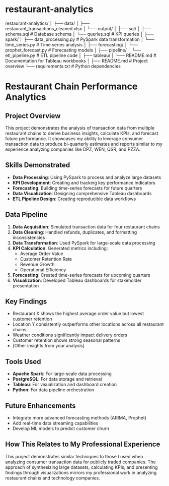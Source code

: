 # restaurant-analytics

restaurant-analytics/
│
├── data/
│   ├── restaurant_transactions_cleaned.xlsx
│   └── output/
│
├── sql/
│   ├── schema.sql          # Database schema
│   └── queries.sql         # KPI queries
│
├── spark/
│   ├── data_processing.py  # PySpark data transformation
│   └── time_series.py      # Time series analysis
│
├── forecasting/
│   └── prophet_forecast.py # Forecasting models
│
├── pipeline/
│   └── etl_pipeline.py     # ETL pipeline code
│
├── tableau/
│   └── README.md           # Documentation for Tableau workbooks
│
├── README.md               # Project overview
└── requirements.txt        # Python dependencies

# Restaurant Chain Performance Analytics

## Project Overview
This project demonstrates the analysis of transaction data from multiple restaurant chains to derive business insights, calculate KPIs, and forecast future performance. It showcases my ability to leverage consumer transaction data to produce bi-quarterly estimates and reports similar to my experience analyzing companies like DPZ, WEN, QSR, and PZZA.

## Skills Demonstrated
- **Data Processing**: Using PySpark to process and analyze large datasets
- **KPI Development**: Creating and tracking key performance indicators
- **Forecasting**: Building time-series forecasts for future quarters
- **Data Visualization**: Designing comprehensive Tableau dashboards
- **ETL Pipeline Design**: Creating reproducible data workflows

## Data Pipeline
1. **Data Acquisition**: Simulated transaction data for four restaurant chains
2. **Data Cleaning**: Handled refunds, duplicates, and formatting inconsistencies
3. **Data Transformation**: Used PySpark for large-scale data processing
4. **KPI Calculation**: Generated metrics including:
   - Average Order Value
   - Customer Retention Rate
   - Revenue Growth
   - Operational Efficiency
5. **Forecasting**: Created time-series forecasts for upcoming quarters
6. **Visualization**: Developed Tableau dashboards for stakeholder presentation

## Key Findings
- Restaurant X shows the highest average order value but lowest customer retention
- Location Y consistently outperforms other locations across all restaurant chains
- Weather conditions significantly impact delivery orders
- Customer retention shows strong seasonal patterns
- [Other insights from your analysis]

## Tools Used
- **Apache Spark**: For large-scale data processing
- **PostgreSQL**: For data storage and retrieval
- **Tableau**: For visualization and dashboard creation
- **Python**: For data pipeline orchestration

## Future Enhancements
- Integrate more advanced forecasting methods (ARIMA, Prophet)
- Add real-time data streaming capabilities
- Develop ML models to predict customer churn

## How This Relates to My Professional Experience
This project demonstrates similar techniques to those I used when analyzing consumer transaction data for publicly traded companies. The approach of synthesizing large datasets, calculating KPIs, and presenting findings through visualizations mirrors my professional work in analyzing restaurant chains and technology companies.